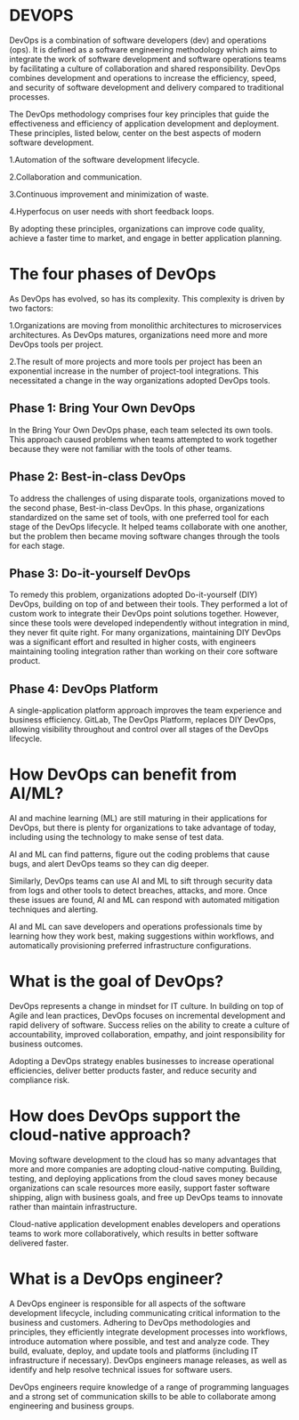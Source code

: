 # DEVOPS

DevOps is a combination of software developers (dev) and operations (ops). It is defined as a software engineering methodology which aims to integrate the work of software development and software operations teams by facilitating a culture of collaboration and shared responsibility. DevOps combines development and operations to increase the efficiency, speed, and security of software development and delivery compared to traditional processes. 

The DevOps methodology comprises four key principles that guide the effectiveness and efficiency of application development and deployment. These principles, listed below, center on the best aspects of modern software development.

1.Automation of the software development lifecycle.

2.Collaboration and communication.

3.Continuous improvement and minimization of waste.

4.Hyperfocus on user needs with short feedback loops.

By adopting these principles, organizations can improve code quality, achieve a faster time to market, and engage in better application planning.



# The four phases of DevOps 
As DevOps has evolved, so has its complexity. This complexity is driven by two factors:

1.Organizations are moving from monolithic architectures to microservices architectures. As DevOps matures, organizations need more and more DevOps tools per project.

2.The result of more projects and more tools per project has been an exponential increase in the number of project-tool integrations. This necessitated a change in the way organizations adopted DevOps tools.


## Phase 1: Bring Your Own DevOps 
In the Bring Your Own DevOps phase, each team selected its own tools. This approach caused problems when teams attempted to work together because they were not familiar with the tools of other teams.

## Phase 2: Best-in-class DevOps 
To address the challenges of using disparate tools, organizations moved to the second phase, Best-in-class DevOps. In this phase, organizations standardized on the same set of tools, with one preferred tool for each stage of the DevOps lifecycle. It helped teams collaborate with one another, but the problem then became moving software changes through the tools for each stage.

## Phase 3: Do-it-yourself DevOps 
To remedy this problem, organizations adopted Do-it-yourself (DIY) DevOps, building on top of and between their tools. They performed a lot of custom work to integrate their DevOps point solutions together. However, since these tools were developed independently without integration in mind, they never fit quite right. For many organizations, maintaining DIY DevOps was a significant effort and resulted in higher costs, with engineers maintaining tooling integration rather than working on their core software product.

## Phase 4: DevOps Platform 
A single-application platform approach improves the team experience and business efficiency. GitLab, The DevOps Platform, replaces DIY DevOps, allowing visibility throughout and control over all stages of the DevOps lifecycle.



# How DevOps can benefit from AI/ML? 
AI and machine learning (ML) are still maturing in their applications for DevOps, but there is plenty for organizations to take advantage of today, including using the technology to make sense of test data.

AI and ML can find patterns, figure out the coding problems that cause bugs, and alert DevOps teams so they can dig deeper.

Similarly, DevOps teams can use AI and ML to sift through security data from logs and other tools to detect breaches, attacks, and more. Once these issues are found, AI and ML can respond with automated mitigation techniques and alerting.

AI and ML can save developers and operations professionals time by learning how they work best, making suggestions within workflows, and automatically provisioning preferred infrastructure configurations.


# What is the goal of DevOps? 
DevOps represents a change in mindset for IT culture. In building on top of Agile and lean practices, DevOps focuses on incremental development and rapid delivery of software. Success relies on the ability to create a culture of accountability, improved collaboration, empathy, and joint responsibility for business outcomes.

Adopting a DevOps strategy enables businesses to increase operational efficiencies, deliver better products faster, and reduce security and compliance risk.



# How does DevOps support the cloud-native approach? 
Moving software development to the cloud has so many advantages that more and more companies are adopting cloud-native computing. Building, testing, and deploying applications from the cloud saves money because organizations can scale resources more easily, support faster software shipping, align with business goals, and free up DevOps teams to innovate rather than maintain infrastructure.

Cloud-native application development enables developers and operations teams to work more collaboratively, which results in better software delivered faster.



# What is a DevOps engineer? 
A DevOps engineer is responsible for all aspects of the software development lifecycle, including communicating critical information to the business and customers. Adhering to DevOps methodologies and principles, they efficiently integrate development processes into workflows, introduce automation where possible, and test and analyze code. They build, evaluate, deploy, and update tools and platforms (including IT infrastructure if necessary). DevOps engineers manage releases, as well as identify and help resolve technical issues for software users.

DevOps engineers require knowledge of a range of programming languages and a strong set of communication skills to be able to collaborate among engineering and business groups.
